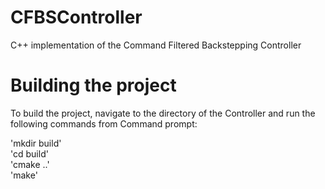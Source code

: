 # CFBSController
C++ implementation of the Command Filtered Backstepping Controller

# Building the project
To build the project, navigate to the directory of the Controller and run the following commands from Command prompt:

'mkdir build'\
'cd build' \
'cmake ..'\
'make'

